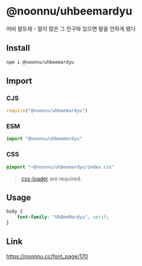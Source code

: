 # @noonnu/uhbeemardyu
어비 말듀체 - 말이 많은 그 친구와 있으면 말을 안하게 됐다

## Install
```sh
npm i @noonnu/uhbeemardyu
```
## Import
### CJS
```js
require("@noonnu/uhbeemardyu")
```
### ESM
```js
import "@noonnu/uhbeemardyu"
```
### CSS 
```css
@import "~@noonnu/uhbeemardyu/index.css"
```
> [css-loader](https://github.com/webpack-contrib/css-loader) are required.

## Usage
```css
body {
    font-family: "UhBeeMardyu", serif;
}
```

## Link
https://noonnu.cc/font_page/170